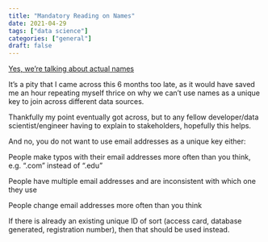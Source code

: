 ```yaml
---
title: "Mandatory Reading on Names"
date: 2021-04-29
tags: ["data science"]
categories: ["general"]
draft: false
---
```

[Yes, we’re talking about actual names](https://www.kalzumeus.com/2010/06/17/falsehoods-programmers-believe-about-names/)

It’s a pity that I came across this 6 months too late, as it would have saved me an hour repeating myself thrice on why we can’t use names as a unique key to join across different data sources.

Thankfully my point eventually got across, but to any fellow developer/data scientist/engineer having to explain to stakeholders, hopefully this helps.

And no, you do not want to use email addresses as a unique key either:

People make typos with their email addresses more often than you think, e.g. “.com” instead of “.edu”

People have multiple email addresses and are inconsistent with which one they use

People change email addresses more often than you think

If there is already an existing unique ID of sort (access card, database generated, registration number), then that should be used instead.
